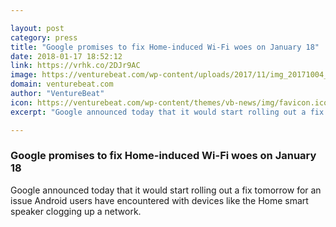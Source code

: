 ```yaml
---

layout: post
category: press
title: "Google promises to fix Home-induced Wi-Fi woes on January 18"
date: 2018-01-17 18:52:12
link: https://vrhk.co/2DJr9AC
image: https://venturebeat.com/wp-content/uploads/2017/11/img_20171004_120259.jpg?fit=780%2C585&strip=all
domain: venturebeat.com
author: "VentureBeat"
icon: https://venturebeat.com/wp-content/themes/vb-news/img/favicon.ico
excerpt: "Google announced today that it would start rolling out a fix tomorrow for an issue Android users have encountered with devices like the Home smart speaker clogging up a network."

---
```


### Google promises to fix Home-induced Wi-Fi woes on January 18

Google announced today that it would start rolling out a fix tomorrow for an issue Android users have encountered with devices like the Home smart speaker clogging up a network.